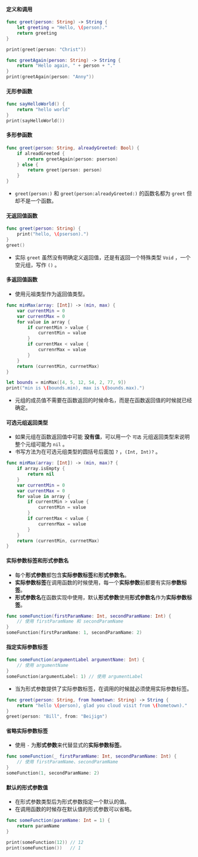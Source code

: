 #### 定义和调用

```swift
func greet(person: String) -> String {
    let greeting = "Hello, \(person)."
    return greeting
}

print(greet(person: "Christ"))

func greetAgain(person: String) -> String {
    return "Hello again, " + person + "."
}
print(greetAgain(person: "Anny"))
```

#### 无形参函数

```swift
func sayHelloWorld() {
    return "hello world"
}
print(sayHelloWorld())
```

#### 多形参函数

```swift
func greet(person: String, alreadyGreeted: Bool) {
    if alreadGreeted {
        return greetAgain(person: pserson)
    } else {
        return greet(person: person)
    }
}
```

* `greet(person:)` 和 `greet(person:alreadyGreeted:)` 的函数名都为 `greet` 但却不是一个函数。

#### 无返回值函数

```swift
func greet(person: String) {
    print("hello, \(pserson).")
}
greet()
```

* 实际 `greet` 虽然没有明确定义返回值，还是有返回一个特殊类型 `Void` ，一个空元组，写作 `()` 。

#### 多返回值函数

* 使用元祖类型作为返回值类型。

```swift
func minMax(array: [Int]) -> (min, max) {
    var currentMin = 0
    var currentMax = 0
    for value in array {
        if currentMin > value {
            currentMin = value
        }
        if currentMax < value {
            currenrMax = value
        }
    }
    return (currentMin, currnetMax)
}

let bounds = minMax([4, 5, 12, 54, 2, 77, 9])
print("min is \(bounds.min), max is \(bounds.max).")
```

* 元组的成员值不需要在函数返回的时候命名，而是在函数返回值的时候就已经确定。

#### 可选元组返回类型

* 如果元组在函数返回值中可能 **没有值**，可以用一个 `可选` 元组返回类型来说明整个元组可能为 `nil` 。
* 书写方法为在可选元组类型的圆括号后面加 `?` ，`(Int, Int)?` 。

```swift
func minMax(array: [Int]) -> (min, max)? {
    if array.isEmpty {
        return nil
    }
    var currentMin = 0
    var currentMax = 0
    for value in array {
        if currentMin > value {
            currentMin = value
        }
        if currentMax < value {
            currenrMax = value
        }
    }
    return (currentMin, currnetMax)
}
```

#### 实际参数标签和形式参数名

* 每个**形式参数**都包含**实际参数标签**和**形式参数名**。
* **实际参数标签**在调用函数的时候使用，每一个**实际参数**前都要有实际**参数标签**。
* **形式参数名**在函数实现中使用，默认**形式参数**使用**形式参数名**作为**实际参数标签**。

```swift
func someFunction(firstParamName: Int, secondParamName: Int) {
    // 使用 firstParamName 和 secondParamName
}
someFunction(firstParamName: 1, secondParamName: 2)
```

#### 指定实际参数标签

```swift
func someFunction(argumentLabel argumentName: Int) {
    // 使用 argumentName
}
someFunction(argumentLabel: 1) // 使用 argumentLabel
```

* 当为形式参数提供了实际参数标签，在调用的时候就必须使用实际参数标签。

```swift
func greet(person: String, from hometown: String) -> String {
    return "hello \(person), glad you cloud visit from \(hometown)."
}
greet(person: "Bill", from: "Beijign")
```

#### 省略实际参数标签

* 使用 `-` 为**形式参数**来代替显式的**实际参数标签**。

```swift
func someFunction(_ firstParamName: Int, secondParamName: Int) {
    // 使用 firstParamName、secondParamName
}
someFunction(1, secondParamName: 2)
```

#### 默认的形式参数值

* 在形式参数类型后为形式参数指定一个默认的值。
* 在调用函数的时候存在默认值的形式参数可以省略。

```swift
func someFunction(paramName: Int = 1) {
    return paramName
}

print(someFunction(12)) // 12
print(someFunction())   // 1
```

